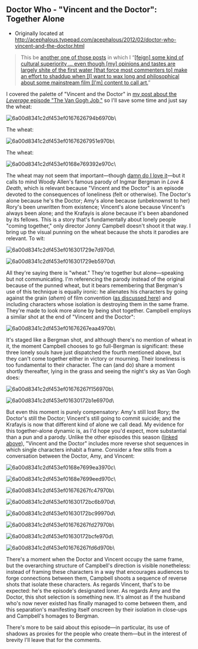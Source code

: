 ## Doctor Who - "Vincent and the Doctor": Together Alone

 * Originally located at http://acephalous.typepad.com/acephalous/2012/02/doctor-who-vincent-and-the-doctor.html

> This be [another one of those posts](http://acephalous.typepad.com/acephalous/2011/11/scott-eric-kaufmans-visual-rhetoric-compendium-as-of-11282011.html) in which I “[[feign] some kind of cultural superiority ... even though [my] opinions and tastes are largely shite of the first water [that force most commenters to] make an effort to shaddup when [I] want to wax long and philosophical about some mainstream film [I'm] content to call art.](http://www.lawyersgunsmoneyblog.com/2012/02/whitney-houston-again/comment-page-1#comment-224598)”

I covered the palette of "Vincent and the Doctor" in [my post about the *Leverage* episode "The Van Gogh Job,"](http://acephalous.typepad.com/acephalous/2012/01/leverage-post.html) so I'll save some time and just say the wheat:

![6a00d8341c2df453ef0167626794b6970b](images/tv/doctor-who-vincent-and-the-doctor/6a00d8341c2df453ef0167626794b6970b.jpg)\

The wheat:

![6a00d8341c2df453ef01676267951e970b](images/tv/doctor-who-vincent-and-the-doctor/6a00d8341c2df453ef01676267951e970b.jpg)\

The wheat:

![6a00d8341c2df453ef0168e769392e970c](images/tv/doctor-who-vincent-and-the-doctor/6a00d8341c2df453ef0168e769392e970c.jpg)\

The wheat may not seem that important—though [damn do I love it](http://acephalous.typepad.com/acephalous/2007/09/wheat-lots-of-w.html)—but it calls to mind Woody Allen's famous parody of Ingmar Bergman in *Love & Death*, which is relevant because "Vincent and the Doctor" is an episode devoted to the consequences of loneliness (felt or otherwise). The Doctor's alone because he's the Doctor; Amy's alone because (unbeknownst to her) Rory's been unwritten from existence; Vincent's alone because Vincent's always been alone; and the Krafayis is alone because it's been abandoned by its fellows. This is a story that's fundamentally about lonely people "coming together," only director Jonny Campbell doesn't shoot it that way. I bring up the visual punning on the wheat because the shots it parodies are relevant. To wit:

![6a00d8341c2df453ef016301729e7d970d](images/tv/doctor-who-vincent-and-the-doctor/6a00d8341c2df453ef016301729e7d970d.jpg)\

![6a00d8341c2df453ef016301729eb5970d](images/tv/doctor-who-vincent-and-the-doctor/6a00d8341c2df453ef016301729eb5970d.jpg)\

All they're saying there is "wheat." They're together but alone—speaking but not communicating. I'm referencing the parody instead of the original because of the punned wheat, but it bears remembering that Bergman's use of this technique is equally ironic: he alienates his characters by going against the grain (*ahem*) of film convention ([as discussed here](http://acephalous.typepad.com/acephalous/2012/02/doctor-who-amys-choice-rhetorical-film-analysis.html)) and including characters whose isolation is destroying them in the same frame. They're made to look more alone by being shot together. Campbell employs a similar shot at the end of "Vincent and the Doctor":

![6a00d8341c2df453ef01676267eaa4970b](images/tv/doctor-who-vincent-and-the-doctor/6a00d8341c2df453ef01676267eaa4970b.jpg)\

It's staged like a Bergman shot, and although there's no mention of wheat in it, the moment Campbell chooses to go full-Bergman is significant: these three lonely souls have just dispatched the fourth mentioned above, but they can't come together either in victory or mourning. Their loneliness is too fundamental to their character. The can (and do) share a moment shortly thereafter, lying in the grass and seeing the night's sky as Van Gogh does:

![6a00d8341c2df453ef01676267f156970b](images/tv/doctor-who-vincent-and-the-doctor/6a00d8341c2df453ef01676267f156970b.jpg)\

![6a00d8341c2df453ef01630172b1e6970d](images/tv/doctor-who-vincent-and-the-doctor/6a00d8341c2df453ef01630172b1e6970d.jpg)\

But even this moment is purely compensatory: Amy's still lost Rory; the Doctor's still the Doctor; Vincent's still going to commit suicide; and the Krafayis is now that different kind of alone we call dead. My evidence for this together-alone dynamic is, as I'd hope you'd expect, more substantial than a pun and a parody. Unlike the other episodes this season ([linked above](http://acephalous.typepad.com/acephalous/2012/02/doctor-who-amys-choice-rhetorical-film-analysis.html)), "Vincent and the Doctor" includes more reverse shot sequences in which single characters inhabit a frame. Consider a few stills from a conversation between the Doctor, Amy, and Vincent:

![6a00d8341c2df453ef0168e7699ea3970c](images/tv/doctor-who-vincent-and-the-doctor/6a00d8341c2df453ef0168e7699ea3970c.jpg)\

![6a00d8341c2df453ef0168e7699eed970c](images/tv/doctor-who-vincent-and-the-doctor/6a00d8341c2df453ef0168e7699eed970c.jpg)\

![6a00d8341c2df453ef01676267fc47970b](images/tv/doctor-who-vincent-and-the-doctor/6a00d8341c2df453ef01676267fc47970b.jpg)\

![6a00d8341c2df453ef01630172bc6b970d](images/tv/doctor-who-vincent-and-the-doctor/6a00d8341c2df453ef01630172bc6b970d.jpg)\

![6a00d8341c2df453ef01630172bc99970d](images/tv/doctor-who-vincent-and-the-doctor/6a00d8341c2df453ef01630172bc99970d.jpg)\

![6a00d8341c2df453ef01676267fd27970b](images/tv/doctor-who-vincent-and-the-doctor/6a00d8341c2df453ef01676267fd27970b.jpg)\

![6a00d8341c2df453ef01630172bcfe970d](images/tv/doctor-who-vincent-and-the-doctor/6a00d8341c2df453ef01630172bcfe970d.jpg)\

![6a00d8341c2df453ef01676267fd6d970b](images/tv/doctor-who-vincent-and-the-doctor/6a00d8341c2df453ef01676267fd6d970b.jpg)\

There's a moment when the Doctor and Vincent occupy the same frame, but the overarching structure of Campbell's direction is visible nonetheless: instead of framing these characters in a way that encourages audiences to forge connections between them, Campbell shoots a sequence of reverse shots that isolate these characters. As regards Vincent, that's to be expected: he's the episode's designated loner. As regards Amy and the Doctor, this shot selection is something new. It's almost as if the husband who's now never existed has finally managed to come between them, and this separation's manifesting itself onscreen by their isolation in close-ups and Campbell's homages to Bergman.

There's more to be said about this episode—in particular, its use of shadows as proxies for the people who create them—but in the interest of brevity I'll leave that for the comments.

